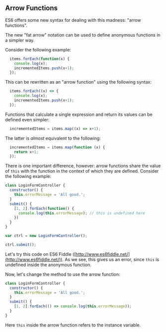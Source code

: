 ## Arrow Functions

ES6 offers some new syntax for dealing with this madness: "arrow functions".

The new "fat arrow" notation can be used to define anonymous functions in a simpler way.

Consider the following example:

```js
  items.forEach(function(x) {
    console.log(x);
    incrementedItems.push(x+1);
  });
```

This can be rewritten as an "arrow function" using the following syntax:

```js
  items.forEach((x) => {
    console.log(x);
    incrementedItems.push(x+1);
  });
```

Functions that calculate a single expression and return its values can be defined even simpler:

```js
  incrementedItems = items.map((x) => x+1);
```

The latter is _almost_ equivalent to the following:

```js
  incrementedItems = items.map(function (x) {
    return x+1;
  });
```

There is one important difference, however: arrow functions share the value of `this` with the function in the context of which they are defined. Consider the following example:

```js
class LoginFormController {
  constructor() {
    this.errorMessage = 'All good.';
  }
  submit() {
    [1, 2].forEach(function() {
      console.log(this.errorMessage); // this is undefined here
    })
  }
}

var ctrl = new LoginFormController();

ctrl.submit();
```

Let's try this code on ES6 Fiddle ([http://www.es6fiddle.net/](http://www.es6fiddle.net/)). As we see, this gives us an error, since `this` is undefined inside the anonymous function.

Now, let's change the method to use the arrow function:

```js
class LoginFormController {
  constructor() {
    this.errorMessage = 'All good.';
  }
  submit() {
    [1, 2].forEach(() => console.log(this.errorMessage));
  }
}
```

Here `this` inside the arrow function refers to the instance variable.
